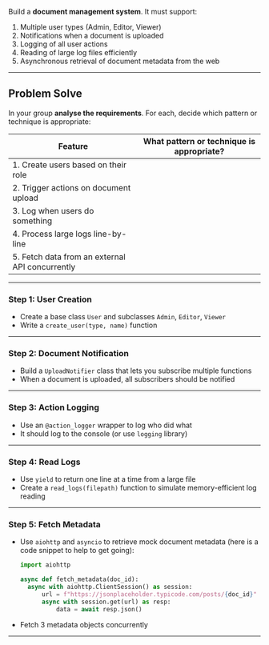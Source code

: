 Build a **document management system**. It must support:

1. Multiple user types (Admin, Editor, Viewer)
2. Notifications when a document is uploaded
3. Logging of all user actions
4. Reading of large log files efficiently
5. Asynchronous retrieval of document metadata from the web

---

## Problem Solve

In your group **analyse the requirements**. For each, decide which pattern or technique is appropriate:

| Feature                                         | What pattern or technique is appropriate? |
| ----------------------------------------------- | ----------------------------------------- |
| 1. Create users based on their role             |                                           |
| 2. Trigger actions on document upload           |                                           |
| 3. Log when users do something                  |                                           |
| 4. Process large logs line-by-line              |                                           |
| 5. Fetch data from an external API concurrently |                                           |

---

### Step 1: User Creation

- Create a base class `User` and subclasses `Admin`, `Editor`, `Viewer`
- Write a `create_user(type, name)` function

---

### Step 2: Document Notification

- Build a `UploadNotifier` class that lets you subscribe multiple functions
- When a document is uploaded, all subscribers should be notified

---

### Step 3: Action Logging

- Use an `@action_logger` wrapper to log who did what
- It should log to the console (or use `logging` library)

---

### Step 4: Read Logs

- Use `yield` to return one line at a time from a large file
- Create a `read_logs(filepath)` function to simulate memory-efficient log reading

---

### Step 5: Fetch Metadata

- Use `aiohttp` and `asyncio` to retrieve mock document metadata (here is a code snippet to help to get going):

  ```python
  import aiohttp

  async def fetch_metadata(doc_id):
    async with aiohttp.ClientSession() as session:
        url = f"https://jsonplaceholder.typicode.com/posts/{doc_id}"
        async with session.get(url) as resp:
            data = await resp.json()
  ```

- Fetch 3 metadata objects concurrently

---
